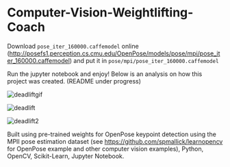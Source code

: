 # Computer-Vision-Weightlifting-Coach

Download `pose_iter_160000.caffemodel` online (http://posefs1.perception.cs.cmu.edu/OpenPose/models/pose/mpi/pose_iter_160000.caffemodel) and put it in `pose/mpi/pose_iter_160000.caffemodel`

Run the jupyter notebook and enjoy! Below is an analysis on how this project was created.
(README under progress)

![deadliftgif](https://github.com/SravB/Computer-Vision-Weightlifting-Coach/blob/master/anim.gif)

![deadlift](https://github.com/SravB/Computer-Vision-Weightlifting-Coach/blob/master/deadlift_example.jpg)

![deadlift2](https://github.com/SravB/Computer-Vision-Weightlifting-Coach/blob/master/deadlift_example2.jpg)


Built using pre-trained weights for OpenPose keypoint detection using the MPII pose estimation dataset (see https://github.com/spmallick/learnopencv for OpenPose example and other computer vision examples), Python, OpenCV, Scikit-Learn, Jupyter Notebook.
